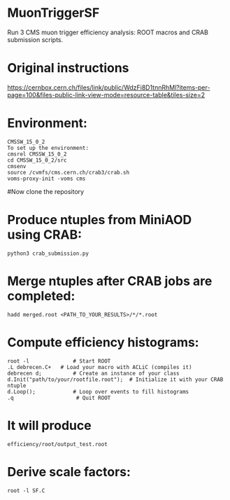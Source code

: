 # MuonTriggerSF
Run 3 CMS muon trigger efficiency analysis: ROOT macros and CRAB submission scripts.

# Original instructions
https://cernbox.cern.ch/files/link/public/WdzFi8D1tnnRhMl?items-per-page=100&files-public-link-view-mode=resource-table&tiles-size=2

# Environment:
```
CMSSW_15_0_2
To set up the environment:
cmsrel CMSSW_15_0_2
cd CMSSW_15_0_2/src
cmsenv
source /cvmfs/cms.cern.ch/crab3/crab.sh
voms-proxy-init -voms cms
```
#Now clone the repository 

# Produce ntuples from MiniAOD using CRAB:
```
python3 crab_submission.py
```

# Merge ntuples after CRAB jobs are completed:
```
hadd merged.root <PATH_TO_YOUR_RESULTS>/*/*.root
```

# Compute efficiency histograms:
```
root -l              # Start ROOT
.L debrecen.C+   # Load your macro with ACLiC (compiles it)
debrecen d;          # Create an instance of your class
d.Init("path/to/your/rootfile.root");  # Initialize it with your CRAB ntuple
d.Loop();            # Loop over events to fill histograms
.q                    # Quit ROOT
```

# It will produce
```
efficiency/root/output_test.root
```

# Derive scale factors:
```
root -l SF.C
```
